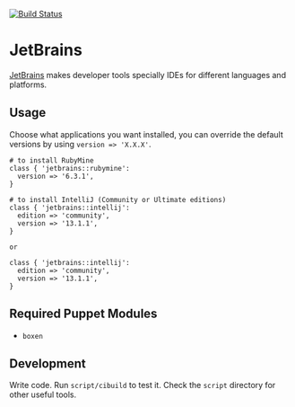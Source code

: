 [![Build Status](https://snap-ci.com/i3YkY9o3EsatHWyNfSGber-7uRbxbZmrHJzCW_J28cQ/build_image)](https://snap-ci.com/projects/mavcunha/puppet-jetbrains/build_history)

# JetBrains

[JetBrains](http://www.jetbrains.com/) makes developer tools specially IDEs
for different languages and platforms.

## Usage

Choose what applications you want installed, you can override the default
versions by using `version => 'X.X.X'`.

```puppet
# to install RubyMine
class { 'jetbrains::rubymine':
  version => '6.3.1',
}

# to install IntelliJ (Community or Ultimate editions)
class { 'jetbrains::intellij':
  edition => 'community',
  version => '13.1.1',
}

or

class { 'jetbrains::intellij':
  edition => 'community',
  version => '13.1.1',
}
```

## Required Puppet Modules

* `boxen`

## Development

Write code. Run `script/cibuild` to test it. Check the `script`
directory for other useful tools.
